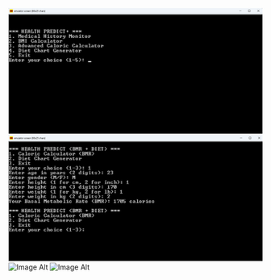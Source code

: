 ![Image Alt](https://github.com/RafidBinBakhtiar/Health-Tracker-System/blob/main/Screenshot%202025-10-07%20172707.png?raw=true)
![Image Alt](https://github.com/RafidBinBakhtiar/Health-Tracker-System/blob/dc0c42f643b615a52a3d9819204f5416a56c1fe7/Screenshot%202025-10-07%20172850.png)
![Image Alt]([image_url](https://github.com/RafidBinBakhtiar/Health-Tracker-System/blob/main/Screenshot%202025-10-07%20172918.png?raw=true))
![Image Alt]([image_url](https://github.com/RafidBinBakhtiar/Health-Tracker-System/blob/main/Screenshot%202025-10-07%20172919.png?raw=true))
